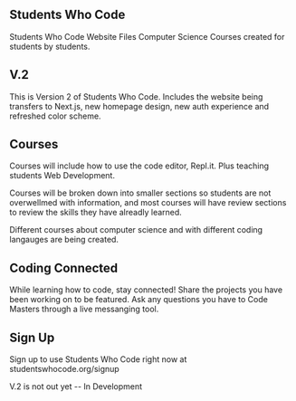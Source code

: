 ## Students Who Code
Students Who Code Website Files
Computer Science Courses created for students by students.

## V.2 
This is Version 2 of Students Who Code. Includes the website being transfers to Next.js, new homepage design, new auth experience and refreshed color scheme. 

## Courses 
Courses will include how to use the code editor, Repl.it. Plus teaching students Web Development.

Courses will be broken down into smaller sections so students are not overwellmed with information, and most courses will have review sections to review the skills they have alreadly learned.

Different courses about computer science and with different coding langauges are being created.

## Coding Connected 
While learning how to code, stay connected! Share the projects you have been working on to be featured. Ask any questions you have to Code Masters through a live messanging tool.

## Sign Up
Sign up to use Students Who Code right now at studentswhocode.org/signup

V.2 is not out yet -- In Development
